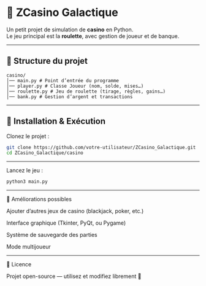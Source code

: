 # 🎰 ZCasino Galactique

Un petit projet de simulation de **casino** en Python.  
Le jeu principal est la **roulette**, avec gestion de joueur et de banque.

---

## 📂 Structure du projet
```
casino/
│── main.py # Point d’entrée du programme
│── player.py # Classe Joueur (nom, solde, mises…)
│── roulette.py # Jeu de roulette (tirage, règles, gains…)
│── bank.py # Gestion d’argent et transactions
```

---

## 🚀 Installation & Exécution

Clonez le projet :

```bash
git clone https://github.com/votre-utilisateur/ZCasino_Galactique.git
cd ZCasino_Galactique/casino
```


---


Lancez le jeu :
```bash
python3 main.py
```


---



📌 Améliorations possibles

Ajouter d’autres jeux de casino (blackjack, poker, etc.)

Interface graphique (Tkinter, PyQt, ou Pygame)

Système de sauvegarde des parties

Mode multijoueur


---



📝 Licence

Projet open-source — utilisez et modifiez librement 🚀

